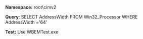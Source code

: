 **Namespace:** root\cimv2

**Query**: SELECT AddressWidth FROM Win32_Processor WHERE AddressWidth ='64'

**Test:** Use WBEMTest.exe
